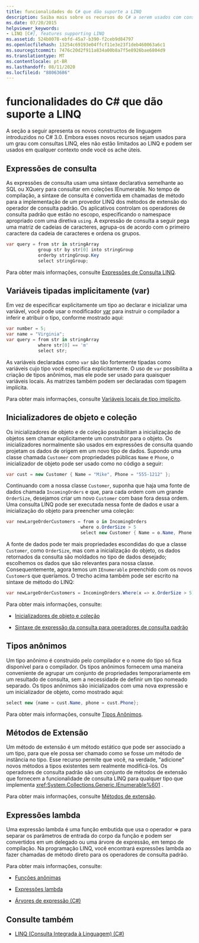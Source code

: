 ```yaml
---
title: funcionalidades do C# que dão suporte a LINQ
description: Saiba mais sobre os recursos do C# a serem usados com consultas LINQ e em outros contextos. Essas construções de linguagem foram introduzidas em C# 3,0.
ms.date: 07/20/2015
helpviewer_keywords:
- LINQ [C#], features supporting LINQ
ms.assetid: 524b0078-ebfd-45a7-b390-f2ceb9d84797
ms.openlocfilehash: 13254c69193e04ffcf11e3e23f1deb460063a6c1
ms.sourcegitcommit: 7476c20d2f911a834a00b8a7f5e8926bae6804d9
ms.translationtype: MT
ms.contentlocale: pt-BR
ms.lasthandoff: 08/11/2020
ms.locfileid: "88063686"
---
```

# <a name="c-features-that-support-linq"></a>funcionalidades do C# que dão suporte a LINQ

A seção a seguir apresenta os novos constructos de linguagem introduzidos no C# 3.0. Embora esses novos recursos sejam usados para um grau com consultas LINQ, eles não estão limitados ao LINQ e podem ser usados em qualquer contexto onde você os ache úteis.

## <a name="query-expressions"></a>Expressões de consulta

As expressões de consulta usam uma sintaxe declarativa semelhante ao SQL ou XQuery para consultar em coleções IEnumerable. No tempo de compilação, a sintaxe de consulta é convertida em chamadas de método para a implementação de um provedor LINQ dos métodos de extensão do operador de consulta padrão. Os aplicativos controlam os operadores de consulta padrão que estão no escopo, especificando o namespace apropriado com uma diretiva `using`. A expressão de consulta a seguir pega uma matriz de cadeias de caracteres, agrupa-os de acordo com o primeiro caractere da cadeia de caracteres e ordena os grupos.

```csharp
var query = from str in stringArray
            group str by str[0] into stringGroup
            orderby stringGroup.Key
            select stringGroup;
```

Para obter mais informações, consulte [Expressões de Consulta LINQ](../../../linq/index.md).

## <a name="implicitly-typed-variables-var"></a>Variáveis tipadas implicitamente (var)

Em vez de especificar explicitamente um tipo ao declarar e inicializar uma variável, você pode usar o modificador [var](../../../language-reference/keywords/var.md) para instruir o compilador a inferir e atribuir o tipo, conforme mostrado aqui:

```csharp
var number = 5;
var name = "Virginia";
var query = from str in stringArray
            where str[0] == 'm'
            select str;
```

As variáveis declaradas como `var` são tão fortemente tipadas como variáveis cujo tipo você especifica explicitamente. O uso de `var` possibilita a criação de tipos anônimos, mas ele pode ser usado para quaisquer variáveis locais. As matrizes também podem ser declaradas com tipagem implícita.

Para obter mais informações, consulte [Variáveis locais de tipo implícito](../../classes-and-structs/implicitly-typed-local-variables.md).

## <a name="object-and-collection-initializers"></a>Inicializadores de objeto e coleção

Os inicializadores de objeto e de coleção possibilitam a inicialização de objetos sem chamar explicitamente um construtor para o objeto. Os inicializadores normalmente são usados em expressões de consulta quando projetam os dados de origem em um novo tipo de dados. Supondo uma classe chamada `Customer` com propriedades públicas `Name` e `Phone`, o inicializador de objeto pode ser usado como no código a seguir:

```csharp
var cust = new Customer { Name = "Mike", Phone = "555-1212" };
```

Continuando com a nossa classe `Customer`, suponha que haja uma fonte de dados chamada `IncomingOrders` e que, para cada ordem com um grande `OrderSize`, desejamos criar um novo `Customer` com base fora dessa ordem. Uma consulta LINQ pode ser executada nessa fonte de dados e usar a inicialização do objeto para preencher uma coleção:

```csharp
var newLargeOrderCustomers = from o in IncomingOrders
                            where o.OrderSize > 5
                            select new Customer { Name = o.Name, Phone = o.Phone };
```

A fonte de dados pode ter mais propriedades escondidas do que a classe `Customer`, como `OrderSize`, mas com a inicialização do objeto, os dados retornados da consulta são moldados no tipo de dados desejado; escolhemos os dados que são relevantes para nossa classe. Consequentemente, agora temos um `IEnumerable` preenchido com os novos `Customer`s que queríamos. O trecho acima também pode ser escrito na sintaxe de método do LINQ:

```csharp
var newLargeOrderCustomers = IncomingOrders.Where(x => x.OrderSize > 5).Select(y => new Customer { Name = y.Name, Phone = y.Phone });
```

Para obter mais informações, consulte:

- [Inicializadores de objeto e coleção](../../classes-and-structs/object-and-collection-initializers.md)

- [Sintaxe de expressão da consulta para operadores de consulta padrão](./query-expression-syntax-for-standard-query-operators.md)

## <a name="anonymous-types"></a>Tipos anônimos

Um tipo anônimo é construído pelo compilador e o nome do tipo só fica disponível para o compilador. Os tipos anônimos fornecem uma maneira conveniente de agrupar um conjunto de propriedades temporariamente em um resultado de consulta, sem a necessidade de definir um tipo nomeado separado. Os tipos anônimos são inicializados com uma nova expressão e um inicializador de objeto, como mostrado aqui:

```csharp
select new {name = cust.Name, phone = cust.Phone};
```

Para obter mais informações, consulte [Tipos Anônimos](../../classes-and-structs/anonymous-types.md).

## <a name="extension-methods"></a>Métodos de Extensão

Um método de extensão é um método estático que pode ser associado a um tipo, para que ele possa ser chamado como se fosse um método de instância no tipo. Esse recurso permite que você, na verdade, "adicione" novos métodos a tipos existentes sem realmente modificá-los. Os operadores de consulta padrão são um conjunto de métodos de extensão que fornecem a funcionalidade de consulta LINQ para qualquer tipo que implementa <xref:System.Collections.Generic.IEnumerable%601> .

Para obter mais informações, consulte [Métodos de extensão](../../classes-and-structs/extension-methods.md).

## <a name="lambda-expressions"></a>Expressões lambda

Uma expressão lambda é uma função embutida que usa o operador => para separar os parâmetros de entrada do corpo da função e podem ser convertidos em um delegado ou uma árvore de expressão, em tempo de compilação. Na programação LINQ, você encontrará expressões lambda ao fazer chamadas de método direto para os operadores de consulta padrão.

Para obter mais informações, consulte:

- [Funções anônimas](../../statements-expressions-operators/anonymous-functions.md)

- [Expressões lambda](../../../language-reference/operators/lambda-expressions.md)

- [Árvores de expressão (C#)](../expression-trees/index.md)

## <a name="see-also"></a>Consulte também

- [LINQ (Consulta Integrada à Linguagem) (C#)](./index.md)
